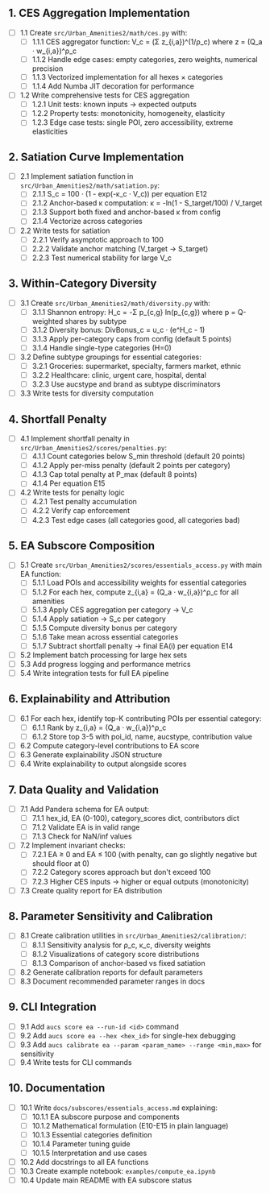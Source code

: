 ## 1. CES Aggregation Implementation

- [ ] 1.1 Create `src/Urban_Amenities2/math/ces.py` with:
  - [ ] 1.1.1 CES aggregator function: V_c = (Σ z_{i,a})^(1/ρ_c) where z = (Q_a · w_{i,a})^ρ_c
  - [ ] 1.1.2 Handle edge cases: empty categories, zero weights, numerical precision
  - [ ] 1.1.3 Vectorized implementation for all hexes × categories
  - [ ] 1.1.4 Add Numba JIT decoration for performance
- [ ] 1.2 Write comprehensive tests for CES aggregation
  - [ ] 1.2.1 Unit tests: known inputs → expected outputs
  - [ ] 1.2.2 Property tests: monotonicity, homogeneity, elasticity
  - [ ] 1.2.3 Edge case tests: single POI, zero accessibility, extreme elasticities

## 2. Satiation Curve Implementation

- [ ] 2.1 Implement satiation function in `src/Urban_Amenities2/math/satiation.py`:
  - [ ] 2.1.1 S_c = 100 · (1 - exp(-κ_c · V_c)) per equation E12
  - [ ] 2.1.2 Anchor-based κ computation: κ = -ln(1 - S_target/100) / V_target
  - [ ] 2.1.3 Support both fixed and anchor-based κ from config
  - [ ] 2.1.4 Vectorize across categories
- [ ] 2.2 Write tests for satiation
  - [ ] 2.2.1 Verify asymptotic approach to 100
  - [ ] 2.2.2 Validate anchor matching (V_target → S_target)
  - [ ] 2.2.3 Test numerical stability for large V_c

## 3. Within-Category Diversity

- [ ] 3.1 Create `src/Urban_Amenities2/math/diversity.py` with:
  - [ ] 3.1.1 Shannon entropy: H_c = -Σ p_{c,g} ln(p_{c,g}) where p = Q-weighted shares by subtype
  - [ ] 3.1.2 Diversity bonus: DivBonus_c = υ_c · (e^H_c - 1)
  - [ ] 3.1.3 Apply per-category caps from config (default 5 points)
  - [ ] 3.1.4 Handle single-type categories (H=0)
- [ ] 3.2 Define subtype groupings for essential categories:
  - [ ] 3.2.1 Groceries: supermarket, specialty, farmers market, ethnic
  - [ ] 3.2.2 Healthcare: clinic, urgent care, hospital, dental
  - [ ] 3.2.3 Use aucstype and brand as subtype discriminators
- [ ] 3.3 Write tests for diversity computation

## 4. Shortfall Penalty

- [ ] 4.1 Implement shortfall penalty in `src/Urban_Amenities2/scores/penalties.py`:
  - [ ] 4.1.1 Count categories below S_min threshold (default 20 points)
  - [ ] 4.1.2 Apply per-miss penalty (default 2 points per category)
  - [ ] 4.1.3 Cap total penalty at P_max (default 8 points)
  - [ ] 4.1.4 Per equation E15
- [ ] 4.2 Write tests for penalty logic
  - [ ] 4.2.1 Test penalty accumulation
  - [ ] 4.2.2 Verify cap enforcement
  - [ ] 4.2.3 Test edge cases (all categories good, all categories bad)

## 5. EA Subscore Composition

- [ ] 5.1 Create `src/Urban_Amenities2/scores/essentials_access.py` with main EA function:
  - [ ] 5.1.1 Load POIs and accessibility weights for essential categories
  - [ ] 5.1.2 For each hex, compute z_{i,a} = (Q_a · w_{i,a})^ρ_c for all amenities
  - [ ] 5.1.3 Apply CES aggregation per category → V_c
  - [ ] 5.1.4 Apply satiation → S_c per category
  - [ ] 5.1.5 Compute diversity bonus per category
  - [ ] 5.1.6 Take mean across essential categories
  - [ ] 5.1.7 Subtract shortfall penalty → final EA(i) per equation E14
- [ ] 5.2 Implement batch processing for large hex sets
- [ ] 5.3 Add progress logging and performance metrics
- [ ] 5.4 Write integration tests for full EA pipeline

## 6. Explainability and Attribution

- [ ] 6.1 For each hex, identify top-K contributing POIs per essential category:
  - [ ] 6.1.1 Rank by z_{i,a} = (Q_a · w_{i,a})^ρ_c
  - [ ] 6.1.2 Store top 3-5 with poi_id, name, aucstype, contribution value
- [ ] 6.2 Compute category-level contributions to EA score
- [ ] 6.3 Generate explainability JSON structure
- [ ] 6.4 Write explainability to output alongside scores

## 7. Data Quality and Validation

- [ ] 7.1 Add Pandera schema for EA output:
  - [ ] 7.1.1 hex_id, EA (0-100), category_scores dict, contributors dict
  - [ ] 7.1.2 Validate EA is in valid range
  - [ ] 7.1.3 Check for NaN/inf values
- [ ] 7.2 Implement invariant checks:
  - [ ] 7.2.1 EA ≥ 0 and EA ≤ 100 (with penalty, can go slightly negative but should floor at 0)
  - [ ] 7.2.2 Category scores approach but don't exceed 100
  - [ ] 7.2.3 Higher CES inputs → higher or equal outputs (monotonicity)
- [ ] 7.3 Create quality report for EA distribution

## 8. Parameter Sensitivity and Calibration

- [ ] 8.1 Create calibration utilities in `src/Urban_Amenities2/calibration/`:
  - [ ] 8.1.1 Sensitivity analysis for ρ_c, κ_c, diversity weights
  - [ ] 8.1.2 Visualizations of category score distributions
  - [ ] 8.1.3 Comparison of anchor-based vs fixed satiation
- [ ] 8.2 Generate calibration reports for default parameters
- [ ] 8.3 Document recommended parameter ranges in docs

## 9. CLI Integration

- [ ] 9.1 Add `aucs score ea --run-id <id>` command
- [ ] 9.2 Add `aucs score ea --hex <hex_id>` for single-hex debugging
- [ ] 9.3 Add `aucs calibrate ea --param <param_name> --range <min,max>` for sensitivity
- [ ] 9.4 Write tests for CLI commands

## 10. Documentation

- [ ] 10.1 Write `docs/subscores/essentials_access.md` explaining:
  - [ ] 10.1.1 EA subscore purpose and components
  - [ ] 10.1.2 Mathematical formulation (E10-E15 in plain language)
  - [ ] 10.1.3 Essential categories definition
  - [ ] 10.1.4 Parameter tuning guide
  - [ ] 10.1.5 Interpretation and use cases
- [ ] 10.2 Add docstrings to all EA functions
- [ ] 10.3 Create example notebook: `examples/compute_ea.ipynb`
- [ ] 10.4 Update main README with EA subscore status
